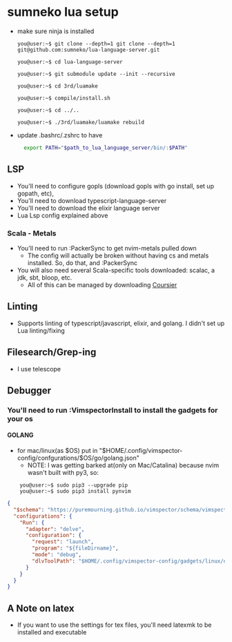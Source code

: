 # sumneko lua setup
* make sure ninja is installed
    ```console
    you@user:~$ git clone --depth=1 git clone --depth=1 git@github.com:sumneko/lua-language-server.git
    ```
    ```console
    you@user:~$ cd lua-language-server
    ```
    ```console
    you@user:~$ git submodule update --init --recursive
    ```
    ```console
    you@user:~$ cd 3rd/luamake
    ```
    ```console
    you@user:~$ compile/install.sh
    ```
    ```console
    you@user:~$ cd ../..
    ```
    ```console
    you@user:~$ ./3rd/luamake/luamake rebuild
    ```
* update .bashrc/.zshrc to have
    ```bash
      export PATH="$path_to_lua_language_server/bin/:$PATH"
    ```

## LSP
- You'll need to configure gopls (download gopls with go install, set up gopath, etc),
- You'll need to download typescript-language-server
- You'll need to download the elixir language server
- Lua Lsp config explained above

### Scala - Metals
- You'll need to run :PackerSync to get nvim-metals pulled down
  - The config will actually be broken without having cs and metals installed. So, do that, and :PackerSync
- You will also need several Scala-specific tools downloaded: scalac, a jdk, sbt, bloop, etc.
  - All of this can be managed by downloading [Coursier](https://get-coursier.io/docs/cli-installation)

## Linting
- Supports linting of typescript/javascript, elixir, and golang. I didn't set up Lua linting/fixing

## Filesearch/Grep-ing
- I use telescope

## Debugger
### You'll need to run :VimspectorInstall to install the gadgets for your os
#### GOLANG
- for mac/linux(as $OS) put in "$HOME/.config/vimspector-config/confgurations/$OS/go/golang.json"
  - NOTE: I was getting barked at(only on Mac/Catalina) because nvim wasn't built with py3, so:
```console
    you@user:~$ sudo pip3 --upgrade pip
    you@user:~$ sudo pip3 install pynvim
```
```json
{
  "$schema": "https://puremourning.github.io/vimspector/schema/vimspector.schema.json",
  "configurations": {
    "Run": {
      "adapter": "delve",
      "configuration": {
        "request": "launch",
        "program": "${fileDirname}",
        "mode": "debug",
        "dlvToolPath": "$HOME/.config/vimspector-config/gadgets/linux/delve/bin/dlv"
      }
    }
  }
}
  ```

## A Note on latex
- If you want to use the settings for tex files, you'll need latexmk to be installed and executable

